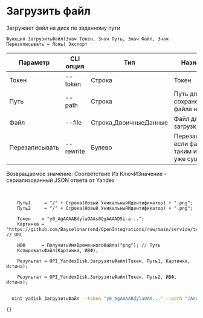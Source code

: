 ﻿---
sidebar_position: 10
---

# Загрузить файл
 Загружает файл на диск по заданному пути



`Функция ЗагрузитьФайл(Знач Токен, Знач Путь, Знач Файл, Знач Перезаписывать = Ложь) Экспорт`

  | Параметр | CLI опция | Тип | Назначение |
  |-|-|-|-|
  | Токен | --token | Строка | Токен |
  | Путь | --path | Строка | Путь для сохранение файла на Диске |
  | Файл | --file | Строка,ДвоичныеДанные | Файл для загрузки |
  | Перезаписывать | --rewrite | Булево | Перезаписывать, если файл с таким именем уже существует |

  
  Возвращаемое значение:   Соответствие Из КлючИЗначение - сериализованный JSON ответа от Yandex

<br/>




```bsl title="Пример кода"
    Путь1     = "/" + Строка(Новый УникальныйИдентификатор) + ".png";
    Путь2     = "/" + Строка(Новый УникальныйИдентификатор) + ".png";

    Токен    = "y0_AgAAAABdylaOAAs0QgAAAAD5i-a...";
    Картинка = "https://github.com/Bayselonarrend/OpenIntegrations/raw/main/service/test_data/picture.jpg"; // URL

    ИВФ      = ПолучитьИмяВременногоФайла("png"); // Путь
    КопироватьФайл(Картинка, ИВФ);

    Результат = OPI_YandexDisk.ЗагрузитьФайл(Токен, Путь1, Картинка, Истина);

    Результат = OPI_YandexDisk.ЗагрузитьФайл(Токен, Путь2, ИВФ, Истина);
```



```sh title="Пример команды CLI"
    
  oint yadisk ЗагрузитьФайл --token "y0_AgAAAABdylaOAA..." --path "/АльпакаИзФайла.png" --file "C:\logo.png" --rewrite %rewrite%

```

```json title="Результат"
{}
```

